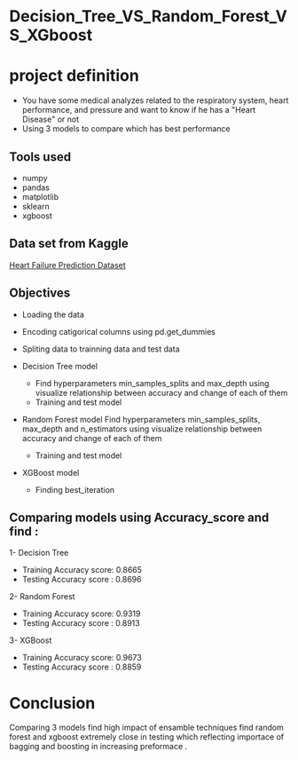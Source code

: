 # Decision_Tree_VS_Random_Forest_VS_XGboost
# project definition 
- You have some medical analyzes related to the respiratory system, heart performance, and pressure and want to know if he has a "Heart Disease" or not 
- Using 3 models to compare which has best performance

## Tools used 
- numpy 
- pandas
- matplotlib
- sklearn
- xgboost

## Data set from Kaggle 
[Heart Failure Prediction Dataset](https://www.kaggle.com/datasets/fedesoriano/heart-failure-prediction)

## Objectives
- Loading the data
- Encoding catigorical columns using pd.get_dummies
- Spliting data to trainning data and test data
- Decision Tree model 
    - Find hyperparameters min_samples_splits and max_depth using visualize relationship between accuracy and  change of each of them 
    - Training and test model
    
- Random Forest model
     Find hyperparameters min_samples_splits, max_depth and n_estimators using visualize relationship between accuracy and  change of each of them 
    - Training and test model
- XGBoost model
  - Finding best_iteration
  
## Comparing models using Accuracy_score and find :
1- Decision Tree
- Training Accuracy score: 0.8665
- Testing Accuracy score : 0.8696
  
2- Random Forest
- Training Accuracy score: 0.9319
- Testing Accuracy score : 0.8913
  
3- XGBoost
- Training Accuracy score: 0.9673
- Testing Accuracy score : 0.8859

# Conclusion
Comparing 3 models find high impact of ensamble techniques find random forest and xgboost extremely close in testing which reflecting importace of bagging and boosting in increasing preformace .



















































